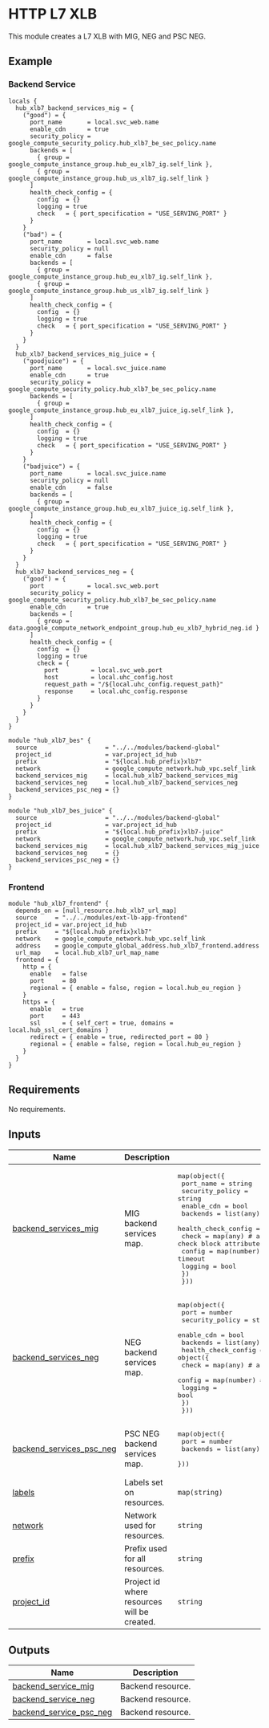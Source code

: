 # HTTP L7 XLB

This module creates a L7 XLB with MIG, NEG and PSC NEG.

## Example

### Backend Service
```
locals {
  hub_xlb7_backend_services_mig = {
    ("good") = {
      port_name       = local.svc_web.name
      enable_cdn      = true
      security_policy = google_compute_security_policy.hub_xlb7_be_sec_policy.name
      backends = [
        { group = google_compute_instance_group.hub_eu_xlb7_ig.self_link },
        { group = google_compute_instance_group.hub_us_xlb7_ig.self_link }
      ]
      health_check_config = {
        config  = {}
        logging = true
        check   = { port_specification = "USE_SERVING_PORT" }
      }
    }
    ("bad") = {
      port_name       = local.svc_web.name
      security_policy = null
      enable_cdn      = false
      backends = [
        { group = google_compute_instance_group.hub_eu_xlb7_ig.self_link },
        { group = google_compute_instance_group.hub_us_xlb7_ig.self_link }
      ]
      health_check_config = {
        config  = {}
        logging = true
        check   = { port_specification = "USE_SERVING_PORT" }
      }
    }
  }
  hub_xlb7_backend_services_mig_juice = {
    ("goodjuice") = {
      port_name       = local.svc_juice.name
      enable_cdn      = true
      security_policy = google_compute_security_policy.hub_xlb7_be_sec_policy.name
      backends = [
        { group = google_compute_instance_group.hub_eu_xlb7_juice_ig.self_link },
      ]
      health_check_config = {
        config  = {}
        logging = true
        check   = { port_specification = "USE_SERVING_PORT" }
      }
    }
    ("badjuice") = {
      port_name       = local.svc_juice.name
      security_policy = null
      enable_cdn      = false
      backends = [
        { group = google_compute_instance_group.hub_eu_xlb7_juice_ig.self_link },
      ]
      health_check_config = {
        config  = {}
        logging = true
        check   = { port_specification = "USE_SERVING_PORT" }
      }
    }
  }
  hub_xlb7_backend_services_neg = {
    ("good") = {
      port            = local.svc_web.port
      security_policy = google_compute_security_policy.hub_xlb7_be_sec_policy.name
      enable_cdn      = true
      backends = [
        { group = data.google_compute_network_endpoint_group.hub_eu_xlb7_hybrid_neg.id }
      ]
      health_check_config = {
        config  = {}
        logging = true
        check = {
          port         = local.svc_web.port
          host         = local.uhc_config.host
          request_path = "/${local.uhc_config.request_path}"
          response     = local.uhc_config.response
        }
      }
    }
  }
}

module "hub_xlb7_bes" {
  source                   = "../../modules/backend-global"
  project_id               = var.project_id_hub
  prefix                   = "${local.hub_prefix}xlb7"
  network                  = google_compute_network.hub_vpc.self_link
  backend_services_mig     = local.hub_xlb7_backend_services_mig
  backend_services_neg     = local.hub_xlb7_backend_services_neg
  backend_services_psc_neg = {}
}

module "hub_xlb7_bes_juice" {
  source                   = "../../modules/backend-global"
  project_id               = var.project_id_hub
  prefix                   = "${local.hub_prefix}xlb7-juice"
  network                  = google_compute_network.hub_vpc.self_link
  backend_services_mig     = local.hub_xlb7_backend_services_mig_juice
  backend_services_neg     = {}
  backend_services_psc_neg = {}
}
```

### Frontend
```
module "hub_xlb7_frontend" {
  depends_on = [null_resource.hub_xlb7_url_map]
  source     = "../../modules/ext-lb-app-frontend"
  project_id = var.project_id_hub
  prefix     = "${local.hub_prefix}xlb7"
  network    = google_compute_network.hub_vpc.self_link
  address    = google_compute_global_address.hub_xlb7_frontend.address
  url_map    = local.hub_xlb7_url_map_name
  frontend = {
    http = {
      enable   = false
      port     = 80
      regional = { enable = false, region = local.hub_eu_region }
    }
    https = {
      enable   = true
      port     = 443
      ssl      = { self_cert = true, domains = local.hub_ssl_cert_domains }
      redirect = { enable = true, redirected_port = 80 }
      regional = { enable = false, region = local.hub_eu_region }
    }
  }
}
```

<!-- BEGIN_TF_DOCS -->
## Requirements

No requirements.

## Inputs

| Name | Description | Type | Default | Required |
|------|-------------|------|---------|:--------:|
| <a name="input_backend_services_mig"></a> [backend\_services\_mig](#input\_backend\_services\_mig) | MIG backend services map. | <pre>map(object({<br>    port_name       = string<br>    security_policy = string<br>    enable_cdn      = bool<br>    backends        = list(any)<br>    health_check_config = object({<br>      check   = map(any)    # actual health check block attributes<br>      config  = map(number) # interval, thresholds, timeout<br>      logging = bool<br>    })<br>  }))</pre> | `{}` | no |
| <a name="input_backend_services_neg"></a> [backend\_services\_neg](#input\_backend\_services\_neg) | NEG backend services map. | <pre>map(object({<br>    port            = number<br>    security_policy = string<br>    enable_cdn      = bool<br>    backends        = list(any)<br>    health_check_config = object({<br>      check   = map(any)    # actual health check block attributes<br>      config  = map(number) # interval, thresholds, timeout<br>      logging = bool<br>    })<br>  }))</pre> | `{}` | no |
| <a name="input_backend_services_psc_neg"></a> [backend\_services\_psc\_neg](#input\_backend\_services\_psc\_neg) | PSC NEG backend services map. | <pre>map(object({<br>    port     = number<br>    backends = list(any)<br>  }))</pre> | `{}` | no |
| <a name="input_labels"></a> [labels](#input\_labels) | Labels set on resources. | `map(string)` | `{}` | no |
| <a name="input_network"></a> [network](#input\_network) | Network used for resources. | `string` | n/a | yes |
| <a name="input_prefix"></a> [prefix](#input\_prefix) | Prefix used for all resources. | `string` | n/a | yes |
| <a name="input_project_id"></a> [project\_id](#input\_project\_id) | Project id where resources will be created. | `string` | n/a | yes |

## Outputs

| Name | Description |
|------|-------------|
| <a name="output_backend_service_mig"></a> [backend\_service\_mig](#output\_backend\_service\_mig) | Backend resource. |
| <a name="output_backend_service_neg"></a> [backend\_service\_neg](#output\_backend\_service\_neg) | Backend resource. |
| <a name="output_backend_service_psc_neg"></a> [backend\_service\_psc\_neg](#output\_backend\_service\_psc\_neg) | Backend resource. |
<!-- END_TF_DOCS -->
